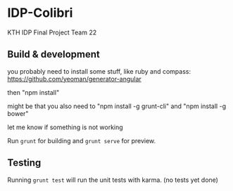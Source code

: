 # IDP-Colibri
KTH IDP Final Project Team 22


## Build & development

you probably need to install some stuff, like ruby and compass: https://github.com/yeoman/generator-angular

then "npm install"

might be that you also need to "npm install -g grunt-cli" and "npm install -g bower"

let me know if something is not working

Run `grunt` for building and `grunt serve` for preview.

## Testing

Running `grunt test` will run the unit tests with karma. (no tests yet done) 

